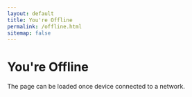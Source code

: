 ```yaml
---
layout: default
title: You're Offline
permalink: /offline.html
sitemap: false
---
```


# You're Offline
The page can be loaded once device connected to a network.

